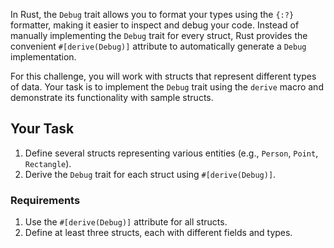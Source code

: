 In Rust, the `Debug` trait allows you to format your types using the `{:?}` formatter, making it easier to inspect and debug your code. Instead of manually implementing the `Debug` trait for every struct, Rust provides the convenient `#[derive(Debug)]` attribute to automatically generate a `Debug` implementation.

For this challenge, you will work with structs that represent different types of data. Your task is to implement the `Debug` trait using the `derive` macro and demonstrate its functionality with sample structs.

## Your Task

1. Define several structs representing various entities (e.g., `Person`, `Point`, `Rectangle`).
2. Derive the `Debug` trait for each struct using `#[derive(Debug)]`.

### Requirements

1. Use the `#[derive(Debug)]` attribute for all structs.
2. Define at least three structs, each with different fields and types.
